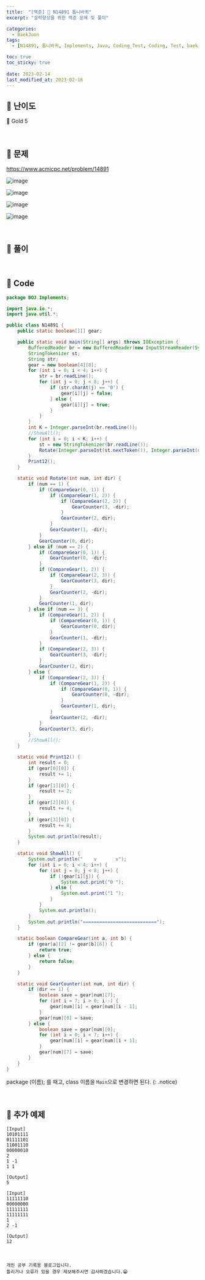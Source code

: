 ```yaml
---
title:  "[백준] 🥇 N14891 톱니바퀴"
excerpt: "실력향상을 위한 백준 문제 및 풀이"

categories:
  - BaekJoon
tags:
  - [N14891, 톱니바퀴, Implements, Java, Coding_Test, Coding, Test, baekJoon, 백준]

toc: true
toc_sticky: true
 
date: 2023-02-14
last_modified_at: 2023-02-16
---
```


## 📌 난이도

  🥇 Gold 5

<br>

## 📌 문제

<https://www.acmicpc.net/problem/14891>

![image](https://user-images.githubusercontent.com/37824506/219370036-b352a4d1-aed7-4811-853a-32aab94c64ba.png)

![image](https://user-images.githubusercontent.com/37824506/219370121-80a141ef-c1fb-4a08-a21a-cdcbc351f226.png)

![image](https://user-images.githubusercontent.com/37824506/219370203-d3b415e1-cef2-4feb-a523-41070200e776.png)

![image](https://user-images.githubusercontent.com/37824506/219370256-4c71d2af-b2d9-4310-8658-30e97f4028ff.png)



<br>

## 📌 풀이




<br>

## 📌 Code

```java
package BOJ.Implements;

import java.io.*;
import java.util.*;

public class N14891 {
    public static boolean[][] gear;

    public static void main(String[] args) throws IOException {
        BufferedReader br = new BufferedReader(new InputStreamReader(System.in));
        StringTokenizer st;
        String str;
        gear = new boolean[4][8];
        for (int i = 0; i < 4; i++) {
            str = br.readLine();
            for (int j = 0; j < 8; j++) {
                if (str.charAt(j) == '0') {
                    gear[i][j] = false;
                } else {
                    gear[i][j] = true;
                }
            }
        }
        int K = Integer.parseInt(br.readLine());
        //ShowAll();
        for (int i = 0; i < K; i++) {
            st = new StringTokenizer(br.readLine());
            Rotate(Integer.parseInt(st.nextToken()), Integer.parseInt(st.nextToken()));
        }
        Print12();
    }

    static void Rotate(int num, int dir) {
        if (num == 1) {
            if (CompareGear(0, 1)) {
                if (CompareGear(1, 2)) {
                    if (CompareGear(2, 3)) {
                        GearCounter(3, -dir);
                    }
                    GearCounter(2, dir);
                }
                GearCounter(1, -dir);
            }
            GearCounter(0, dir);
        } else if (num == 2) {
            if (CompareGear(0, 1)) {
                GearCounter(0, -dir);
            }
            if (CompareGear(1, 2)) {
                if (CompareGear(2, 3)) {
                    GearCounter(3, dir);
                }
                GearCounter(2, -dir);
            }
            GearCounter(1, dir);
        } else if (num == 3) {
            if (CompareGear(1, 2)) {
                if (CompareGear(0, 1)) {
                    GearCounter(0, dir);
                }
                GearCounter(1, -dir);
            }
            if (CompareGear(2, 3)) {
                GearCounter(3, -dir);
            }
            GearCounter(2, dir);
        } else {
            if (CompareGear(2, 3)) {
                if (CompareGear(1, 2)) {
                    if (CompareGear(0, 1)) {
                        GearCounter(0, -dir);
                    }
                    GearCounter(1, dir);
                }
                GearCounter(2, -dir);
            }
            GearCounter(3, dir);
        }
        //ShowAll();
    }

    static void Print12() {
        int result = 0;
        if (gear[0][0]) {
            result += 1;
        }
        if (gear[1][0]) {
            result += 2;
        }
        if (gear[2][0]) {
            result += 4;
        }
        if (gear[3][0]) {
            result += 8;
        }
        System.out.println(result);
    }

    static void ShowAll() {
        System.out.println("    v       v");
        for (int i = 0; i < 4; i++) {
            for (int j = 0; j < 8; j++) {
                if (!gear[i][j]) {
                    System.out.print("0 ");
                } else {
                    System.out.print("1 ");
                }
            }
            System.out.println();
        }
        System.out.println("===========================");
    }

    static boolean CompareGear(int a, int b) {
        if (gear[a][2] != gear[b][6]) {
            return true;
        } else {
            return false;
        }
    }

    static void GearCounter(int num, int dir) {
        if (dir == 1) {
            boolean save = gear[num][7];
            for (int i = 7; i > 0; i--) {
                gear[num][i] = gear[num][i - 1];
            }
            gear[num][0] = save;
        } else {
            boolean save = gear[num][0];
            for (int i = 0; i < 7; i++) {
                gear[num][i] = gear[num][i + 1];
            }
            gear[num][7] = save;
        }
    }
}
```


package (이름); 를 때고, class 이름을 `Main`으로 변경하면 된다.
{: .notice} 

<br>

## 📌 추가 예제

```
[Input]
10101111
01111101
11001110
00000010
2
1 -1
1 1

[Output]
5
```

```
[Input]
11111110
00000000
11111111
11111111
1
2 -1

[Output]
12
```

<br>

    개인 공부 기록용 블로그입니다.
    틀리거나 오류가 있을 경우 제보해주시면 감사하겠습니다.😁